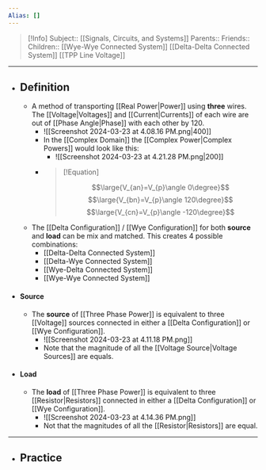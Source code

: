 ```yaml
---
Alias: []
---
```

> [!Info]
> Subject:: [[Signals, Circuits, and Systems]]
> Parents:: 
> Friends:: 
> Children:: [[Wye-Wye Connected System]] [[Delta-Delta Connected System]] [[TPP Line Voltage]]
---
- ## Definition
	- A method of transporting [[Real Power|Power]] using **three** wires. The [[Voltage|Voltages]] and [[Current|Currents]] of each wire are out of [[Phase Angle|Phase]] with each other by $120$.
		- ![[Screenshot 2024-03-23 at 4.08.16 PM.png|400]]
		- In the [[Complex Domain]] the [[Complex Power|Complex Powers]] would look like this:
			- ![[Screenshot 2024-03-23 at 4.21.28 PM.png|200]]
		- > [!Equation]
		  > 
		  > $$\large{V_{an}=V_{p}\angle 0\degree}$$
		  > $$\large{V_{bn}=V_{p}\angle 120\degree}$$
		  > $$\large{V_{cn}=V_{p}\angle -120\degree}$$
	- The [[Delta Configuration]] / [[Wye Configuration]] for both **source** and **load** can be mix and matched. This creates $4$ possible combinations:
		- [[Delta-Delta Connected System]]
		- [[Delta-Wye Connected System]]
		- [[Wye-Delta Connected System]]
		- [[Wye-Wye Connected System]]
- #### Source
	- The **source** of [[Three Phase Power]] is equivalent to three [[Voltage]] sources connected in either a [[Delta Configuration]] or [[Wye Configuration]].
		-  ![[Screenshot 2024-03-23 at 4.11.18 PM.png]]
		- Note that the magnitude of all the [[Voltage Source|Voltage Sources]] are equals.
- #### Load
	- The **load** of [[Three Phase Power]] is equivalent to three [[Resistor|Resistors]] connected in either a [[Delta Configuration]] or [[Wye Configuration]].
		- ![[Screenshot 2024-03-23 at 4.14.36 PM.png]]
		- Not that the magnitudes of all the [[Resistor|Resistors]] are equal.
---
- ## Practice
